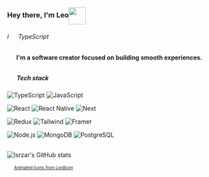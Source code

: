 <h3>
  Hey there, I'm Leo<img src="https://user-images.githubusercontent.com/87744767/160494540-1b38acf7-62c3-47d8-83e8-28cdc55ad28d.gif" height="40px" width="40px" align="center" />
</h3>
<h6>
  I 
  <img 
     src="https://user-images.githubusercontent.com/87744767/160755257-fded066f-f12e-4e75-8f58-c875aaea2c00.gif" 
     height="14px" width="14px" align="center"
  />
   TypeScript
</h6>

<h4>
  <img 
       src="https://user-images.githubusercontent.com/87744767/160758054-952c3dfc-ab12-426c-896c-1bbdc5fc5aa6.gif" 
       height="16px" width="16px" align="center" 
   />
    I'm a software creator focused on building smooth experiences.
</h4>

##

<h5>
  <img
       src="https://user-images.githubusercontent.com/87744767/160758710-8138e749-3fdd-46a5-98a9-5f06aadb0537.gif" 
       height="16px" width="16px" align="left" />
     <b>Tech stack</b>
</h5>

![TypeScript](https://img.shields.io/badge/-TypeScript-e8ebec?&logo=TypeScript&style=flat-square&logoColor=222222)
![JavaScript](https://img.shields.io/badge/-JavaScript-e8ebec?&logo=JavaScript&logoColor=222222&style=flat-square)

![React](https://img.shields.io/badge/-React-e8ebec?&logo=React&logoColor=222222&style=flat-square)
![React Native](https://img.shields.io/badge/-React%20Native-e8ebec?&logo=React&logoColor=222222&style=flat-square)
![Next](https://img.shields.io/badge/-Next-e8ebec?&logo=nextdotjs&logoColor=222222&style=flat-square)

![Redux](https://img.shields.io/badge/-Redux-e8ebec?&logo=redux&logoColor=222222&style=flat-square)
![Tailwind](https://img.shields.io/badge/-Tailwind-e8ebec?&logo=tailwindcss&logoColor=222222&style=flat-square)
![Framer](https://img.shields.io/badge/-Framer%20Motion-e8ebec?&logo=framer&logoColor=222222&style=flat-square)

![Node.js](https://img.shields.io/badge/-Node-e8ebec?&logo=nodedotjs&style=flat-square&logoColor=222222)
![MongoDB](https://img.shields.io/badge/-MongoDB-e8ebec?&logo=mongodb&style=flat-square&logoColor=222222)
![PostgreSQL](https://img.shields.io/badge/-PostgreSQL-e8ebec?&logo=postgresql&style=flat-square&logoColor=222222)

## 

![lsrzar's GitHub stats](https://github-readme-stats-tawny-kappa.vercel.app/api?username=lsrzar&theme=swift&hide=stars,issues&show=reviews&show_icons=true&icon_color=2C2C2C&title_color=2C2C2C&text_color=2C2C2C)

<p>
  <img src="https://user-images.githubusercontent.com/87744767/160761527-91f514b6-6df6-42da-906b-ee3753e6edcb.gif" height="12px" align="bottom"/>
  <sup><sub><a href="https://lordicon.com">Animated icons from LordIcon</a></sub></sup>
</p>
